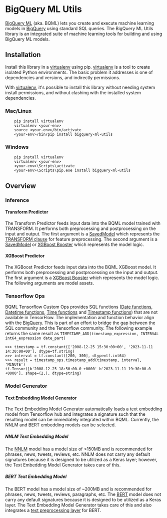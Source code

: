 # BigQuery ML Utils

[BigQuery ML](https://cloud.google.com/bigquery-ml/docs/introduction) (aka.
BQML) lets you create and execute machine learning models in [BigQuery](https://cloud.google.com/bigquery/docs/introduction)
using standard SQL queries. The BigQuery ML Utils library is an integrated suite
of machine learning tools for building and using BigQuery ML models.


## Installation

Install this library in a [virtualenv](https://virtualenv.pypa.io/en/latest/)
using pip. [virtualenv](https://virtualenv.pypa.io/en/latest/) is a tool to
create isolated Python environments. The basic problem it addresses is one of
dependencies and versions, and indirectly permissions.

With [virtualenv](https://virtualenv.pypa.io/en/latest/), it's possible to
install this library without needing system install permissions, and without
clashing with the installed system
dependencies.

### Mac/Linux

```
    pip install virtualenv
    virtualenv <your-env>
    source <your-env>/bin/activate
    <your-env>/bin/pip install bigquery-ml-utils
```

### Windows

```
    pip install virtualenv
    virtualenv <your-env>
    <your-env>\Scripts\activate
    <your-env>\Scripts\pip.exe install bigquery-ml-utils
```

## Overview

### Inference

#### Transform Predictor

The Transform Predictor feeds input data into the BQML model trained with
TRANSFORM. It performs both preprocessing and postprocessing on the input and
output. The first argument is a [SavedModel](https://www.tensorflow.org/guide/saved_model/)
which represents the [TRANSFORM clause](https://cloud.google.com/bigquery-ml/docs/bigqueryml-transform/)
for feature preprocessing. The second argument is a
[SavedModel](https://www.tensorflow.org/guide/saved_model/) or
[XGBoost Booster](https://xgboost.readthedocs.io/en/latest/) which represents
the model logic.

#### XGBoost Predictor

The XGBoost Predictor feeds input data into the BQML XGBoost model. It performs
both preprocessing and postprocessing on the input and output. The first
argument is a [XGBoost Booster](https://xgboost.readthedocs.io/en/latest/) which
represents the model logic. The following arguments are model assets.

### Tensorflow Ops

BQML Tensorflow Custom Ops provides SQL functions ([Date functions](https://cloud.google.com/bigquery/docs/reference/standard-sql/date_functions),
[Datetime functions](https://cloud.google.com/bigquery/docs/reference/standard-sql/datetime_functions),
[Time functions](https://cloud.google.com/bigquery/docs/reference/standard-sql/time_functions)
and [Timestamp functions](https://cloud.google.com/bigquery/docs/reference/standard-sql/timestamp_functions))
that are not available in TensorFlow. The implementation and function behavior
align with the [BigQuery](https://cloud.google.com/bigquery). This is part of an
effort to bridge the gap between the SQL community and the Tensorflow community.
The following example returns the same result as `TIMESTAMP_ADD(timestamp_expression, INTERVAL int64_expression date_part)`

```
>>> timestamp = tf.constant(['2008-12-25 15:30:00+00', '2023-11-11 14:30:00+00'], dtype=tf.string)
>>> interval = tf.constant([200, 300], dtype=tf.int64)
>>> result = timestamp_ops.timestamp_add(timestamp, interval, 'MINUTE')
tf.Tensor([b'2008-12-25 18:50:00.0 +0000' b'2023-11-11 19:30:00.0 +0000'], shape=(2,), dtype=string)
```

### Model Generator

#### Text Embedding Model Generator

The Text Embedding Model Generator automatically loads a text embedding model
from Tensorflow hub and integrates a signature such that the resulting model can
be immediately integrated within BQML. Currently, the NNLM and BERT embedding
models can be selected.

##### NNLM Text Embedding Model

The [NNLM](https://tfhub.dev/google/nnlm-en-dim50-with-normalization/2) model
has a model size of <150MB and is recommended for phrases, news, tweets,
reviews, etc. NNLM does not carry any default signatures because it is designed
to be utilized as a Keras layer; however, the Text Embedding Model Generator
takes care of this.

##### BERT Text Embedding Model

The BERT model has a model size of ~200MB and is recommended for phrases, news,
tweets, reviews, paragraphs, etc. The [BERT](https://tfhub.dev/tensorflow/bert_en_cased_L-12_H-768_A-12/4) model does not carry any default signatures
because it is designed to be utilized as a Keras layer. The Text Embedding Model
Generator takes care of this and also integrates a [text preprocessing layer](https://tfhub.dev/tensorflow/bert_en_cased_preprocess/3) for BERT.
